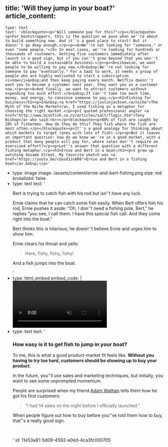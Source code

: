 title: 'Will they jump in your boat?'
article_content:
  -
    type: text
    text: '<blockquote><p>"Will someone pay for this?"</p></blockquote><p>For bootstrappers, this is the question we pose when we''re about to build something new. And it''s a good place to start! But it doesn''t go deep enough.</p><p><b>We''re not looking for "someone," or even "some people."</b> In most cases, we''re looking for hundreds or thousands of customers. Getting five customers immediately after launch is a good sign, but if you can''t grow beyond that you won''t be able to build a sustainable business.</p><p><b>Likewise, we want people to be willing to pay now.</b>&nbsp;We''re not looking for someone to pay "eventually." For a SaaS to work, it needs a group of people who are highly motivated to start a subscription <i>now</i>&nbsp;and then keep paying every month. Netflix doesn''t want you to become a customer next year, they want you as a customer now.</p><p><b>And finally, we want to attract customers without expending too much effort.</b>&nbsp;If can''t take too much time, money, and energy, to convince someone to pay.</p><h2>Fishing for business</h2><p>In&nbsp;<a href="https://justinjackson.ca/niche">The Myth of the Niche Market</a>, I used fishing as a metaphor for choosing the right market.</p><p>I quoted professional angler <a href="http://www.bishfish.co.nz/articles/salt/flogic.htm">Tony Bishop</a> who said:<br></p><blockquote><p>80% of fish are caught by 20% of fishermen. How do they do this? They fish where the fish are most often.</p></blockquote><p>It''s a good analogy for thinking about which markets to target (ones with lots of fish).</p><p>But it leaves an important question: how do we know we''re in a good market, with a product that many people will pay for, where sales don''t require an oversized effort?</p><p>Let''s answer that question with a different fishing metaphor.</p><h3>Ernie and Bert in a boat</h3><p>I grew up watching Sesame Street. My favorite sketch was <a href="https://youtu.be/cUusX1Js6R0">Ernie and Bert in a fishing boat</a>.&nbsp;</p>'
  -
    type: image
    image: /assets/content/ernie-and-bert-fishing.png
    size: md
    brutalized: false
  -
    type: text
    text: '<p>Bert is trying to catch fish with his rod but isn''t have any luck.</p><p>Ernie claims that he can catch some fish easily. When Bert offers him his rod, Ernie pushes it aside: "Oh, I don''t need a fishing pole, Bert," he replies "you see, I call them. I have this special fish call. And they come right into the boat."</p><p>Bert thinks this is hilarious; he doesn''t believe Ernie and urges him to show him.</p><p>Ernie clears his throat and yells:<br></p><blockquote><p>Here, fishy, fishy, fishy!</p></blockquote><p>And a fish jumps into the boat.</p>'
  -
    type: html_embed
    embed_code: |
      <video class="block-embed text-center mb-4 max-w-md mx-auto texture-light p-1" src="http://justinstatamic.test/assets/content/fishy.mp4" autoplay loop controls muted>
      </div>
  -
    type: text
    text: '<h3>How easy is it to get fish to jump in your boat?</h3><p>To me, this is what a good product-market fit feels like.&nbsp;<b>Without you having to try too hard, customers should be showing up to buy your product.</b></p><p>In the future, you''ll use sales and marketing techniques, but initially, you want to see some unprompted momentum.</p><p>People are surprised when my friend <a href="https://justinjackson.ca/adam-wathan-launch">Adam Wathan</a> tells them how he got his first customers:</p><blockquote><p>"I had 14 sales on the night before I officially launched."</p></blockquote><p>When people figure out how to buy before you''ve told them how to buy, that''s a really good sign.</p><p><br></p>'
id: 11e53a81-5d09-4592-a0ed-4ca3fc000705
